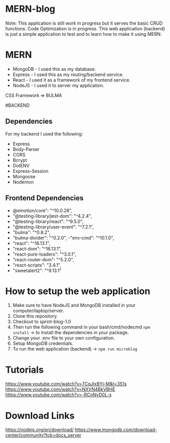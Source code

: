 # MERN-blog
Note: This application is still work in progress but it serves the basic CRUD functions. Code Optimization is in progress.
This web application (backend) is just a simple application to test and to learn how to make it using MERN.

# MERN
 -  MongoDB - I used this as my database.
 -  Express - I used this as my routing/backend service.
 -  React - I used it as a framework of my frontend service.
 -  NodeJS - I used it to server my application.

CSS Framework => BULMA

#BACKEND
## Dependencies
For my backend I used the following:
 - Express
 - Body-Parser
 - CORS
 - Bcrypt
 - DotENV
 - Express-Session
 - Mongoose
 - Nodemon
 


## Frontend Dependencies 
 - @emotion/core": "^10.0.28",
 - "@testing-library/jest-dom": "^4.2.4",
 - "@testing-library/react": "^9.5.0",
 - "@testing-library/user-event": "^7.2.1",
 - "bulma": "^0.8.2",
 - "bulma-divider": "^0.2.0",
 -"env-cmd": "^10.1.0",
 - "react": "^16.13.1",
 - "react-dom": "^16.13.1",
 - "react-pure-loaders": "^3.0.1",
 - "react-router-dom": "^5.2.0",
 - "react-scripts": "3.4.1",
 - "sweetalert2": "^9.13.1"


 # How to setup the web application 
 1. Make sure to have NodeJS and MongoDB installed in your computer/laptop/server.
 2. Clone this repository.
 3. Checkout to sprint-blog-1.0
 4. Then run the following command in your bash/cmd/nodecmd `npm install` -> to install the dependencies in your package.
 5. Change your .env file to your own configuration.
 6. Setup MongoDB credentials.
 7. To run the web application (backend) -> `npm run microblog`
 
 # Tutorials
https://www.youtube.com/watch?v=7CqJlxBYj-M&t=351s
https://www.youtube.com/watch?v=NXVN4BkVBHE
https://www.youtube.com/watch?v=-RCnNyD0L-s

# Download Links
https://nodejs.org/en/download/
https://www.mongodb.com/download-center/community?tck=docs_server

